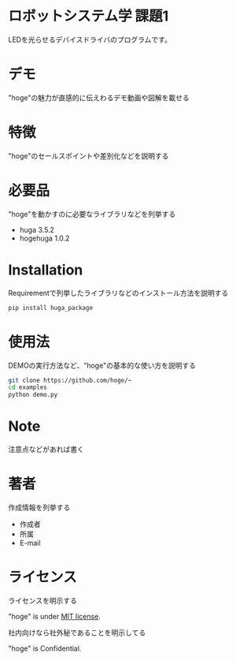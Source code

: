 # ロボットシステム学 課題1
 
LEDを光らせるデバイスドライバのプログラムです。
 
# デモ
 
"hoge"の魅力が直感的に伝えわるデモ動画や図解を載せる
 
# 特徴
 
"hoge"のセールスポイントや差別化などを説明する
 
# 必要品
 
"hoge"を動かすのに必要なライブラリなどを列挙する
 
* huga 3.5.2
* hogehuga 1.0.2
 
# Installation
 
Requirementで列挙したライブラリなどのインストール方法を説明する
 
```bash
pip install huga_package
```
 
# 使用法
 
DEMOの実行方法など、"hoge"の基本的な使い方を説明する
 
```bash
git clone https://github.com/hoge/~
cd examples
python demo.py
```
 
# Note
 
注意点などがあれば書く
 
# 著者
 
作成情報を列挙する
 
* 作成者
* 所属
* E-mail
 
# ライセンス
ライセンスを明示する
 
"hoge" is under [MIT license](https://en.wikipedia.org/wiki/MIT_License).
 
社内向けなら社外秘であることを明示してる
 
"hoge" is Confidential.

